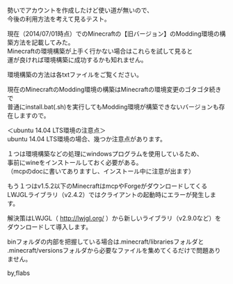 
勢いでアカウントを作成したけど使い道が無いので、  
今後の利用方法を考えて見るテスト。

現在（2014/07/01時点）でのMinecraftの【旧バージョン】のModding環境の構築方法を記載してみた。  
Minecraftの環境構築が上手く行かない場合はこれらを試して見ると  
運が良ければ環境構築に成功するかも知れません。

環境構築の方法は各txtファイルをご覧ください。

現在のMinecraftのModding環境の構築はMinecraftの環境変更のゴタゴタ続きで  
普通にinstall.bat(.sh)を実行してもModding環境が構築できないバージョンも存在しますので。


＜ubuntu 14.04 LTS環境の注意点＞  
ubuntu 14.04 LTS環境の場合、幾つか注意点があります。

１つは環境構築などの処理にwindowsプログラムを使用しているため、  
事前にwineをインストールしておく必要がある。  
（mcpのdocに書いてありますし、インストール中に注意が出ます）

もう１つはv1.5.2以下のMinecraftはmcpやForgeがダウンロードしてくる  
LWJGLライブラリ（v2.4.2）ではクライアントの起動時にエラーが発生します。

解決策はLWJGL（ http://lwjgl.org/ ）から新しいライブラリ（v2.9.0など）をダウンロードして導入します。

binフォルダの内部を把握している場合は.minecraft/librariesフォルダと  
.minecraft/versionsフォルダから必要なファイルを集めてくるだけで問題ありません。

by,flabs
